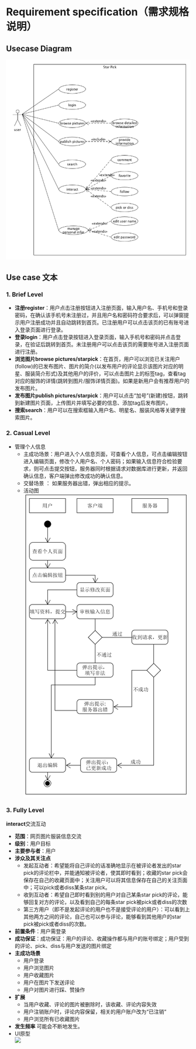 # Requirement specification（需求规格说明）
## Usecase Diagram
![](image/UseCase.png)
## Use case 文本
### 1. Brief Level
* **注册register**：用户点击注册按钮进入注册页面，输入用户名、手机号和登录密码，在确认该手机号未注册过，并且用户名和密码符合要求后，可以弹窗提示用户注册成功并且自动跳转到首页。已注册用户可以点击该页的已有账号进入登录页面进行登录。
* **登录login**：用户点击登录按钮进入登录页面，输入手机号和密码并点击登录，在验证后跳转到首页。未注册用户可以点击该页的需要账号进入注册页面进行注册。
* **浏览图片browse pictures/starpick**：在首页，用户可以浏览已关注用户(follow)的已发布图片、图片的简介(以发布用户的评论显示该图片对应的明星、服装简介形式)及其他用户的评价，可以点击图片上的标签tag，查看tag对应的服饰的详情(跳转到图片/服饰详情页面)。如果是新用户会有推荐用户的发布图片。
* **发布图片publish pictures/starpick**：用户可以点击“加号”(新建)按钮，跳转到新建图片页面，上传图片并填写必要的信息、添加tag后发布图片。
* **搜索search**：用户可以在搜索框输入用户名、明星名、服装风格等关键字搜索图片。

### 2. Casual Level
* 管理个人信息
	* 主成功场景：用户进入个人信息页面，可查看个人信息，可点击编辑按钮进入编辑页面，修改个人用户名、个人密码；如果输入信息符合检验要求，则可点击提交按钮，服务器同时根据请求对数据库进行更新，并返回确认信息，客户端弹出修改成功的确认信息。
	* 交替场景 ： 如果服务器出错，弹出相应的提示。
	* 活动图
![](image/casual.png)

### 3. Fully Level
**interact**交流互动

*	**范围**：网页图片服装信息交流
*  **级别**：用户目标
*  **主要参与者**：用户
*  **涉众及其关注点**
	* 发起互动者：希望能将自己评论的话准确地显示在被评论者发出的star pick的评论栏中，并能通知被评论者，使其即时看到；收藏的star pick会保存在自己的收藏页面中；关注用户可以将其信息保存在自己的关注页面中；可以pick或者diss某条star pick。
	* 收到互动者：希望自己即时看到别的用户对自己某条star pick的评论，能够回复对方的评论，以及看到自己的每条star pick被pick或者diss的次数
	* 第三方用户（即不是发起评论的用户也不是接受评论的用户）：可以看到上其他两方之间的评论，自己也可以参与评论，能够看到其他用户的star pick被pick或者diss的次数。
*  **前置条件**：用户需登录
*  **成功保证**：成功保证：用户的评论、收藏操作都与用户的账号绑定；用户受到的评论、pick、diss与用户发送的图片绑定
*  **主成功场景**
	* 用户登录
	* 用户浏览图片
	* 用户收藏图片
	* 用户在图片下发送评论
	* 用户对图片进行踩、赞操作
*  **扩展**
	* 当用户收藏、评论的图片被删除时，该收藏、评论内容失效
	* 用户注销账户时，评论内容保留，相关的用户账户改为“已注销“
	* 用户浏览所有已收藏图片
*  **发生频率** 可能会不断地发生。	
*  UI原型    
	![](https://wx1.sinaimg.cn/mw1024/a111daecly1fqdnldy397j209h0hj0t1.jpg)
